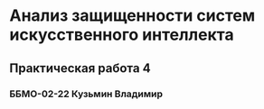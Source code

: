 # Анализ защищенности систем искусственного интеллекта
## Практическая работа 4
### ББМО-02-22 Кузьмин Владимир
